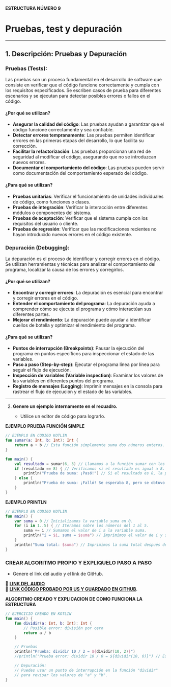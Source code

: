 #### ESTRUCTURA NÚMERO 9 
# Pruebas, test y depuración 

---

## 1. Descripción: Pruebas y Depuración

### Pruebas (Tests):

Las pruebas son un proceso fundamental en el desarrollo de software que consiste en verificar que el código funcione correctamente y cumpla con los requisitos especificados. Se escriben casos de prueba para diferentes escenarios y se ejecutan para detectar posibles errores o fallos en el código.

#### ¿Por qué se utilizan?

* **Asegurar la calidad del código**: Las pruebas ayudan a garantizar que el código funcione correctamente y sea confiable.
* **Detectar errores tempranamente**: Las pruebas permiten identificar errores en las primeras etapas del desarrollo, lo que facilita su corrección.
* **Facilitar la refactorización**: Las pruebas proporcionan una red de seguridad al modificar el código, asegurando que no se introduzcan nuevos errores.
* **Documentar el comportamiento del código**: Las pruebas pueden servir como documentación del comportamiento esperado del código.

#### ¿Para qué se utilizan?

* **Pruebas unitarias**: Verificar el funcionamiento de unidades individuales de código, como funciones o clases.
* **Pruebas de integración**: Verificar la interacción entre diferentes módulos o componentes del sistema.
* **Pruebas de aceptación**: Verificar que el sistema cumpla con los requisitos del usuario o cliente.
* **Pruebas de regresión**: Verificar que las modificaciones recientes no hayan introducido nuevos errores en el código existente.

### Depuración (Debugging):

La depuración es el proceso de identificar y corregir errores en el código. Se utilizan herramientas y técnicas para analizar el comportamiento del programa, localizar la causa de los errores y corregirlos.

#### ¿Por qué se utilizan?

* **Encontrar y corregir errores**: La depuración es esencial para encontrar y corregir errores en el código.
* **Entender el comportamiento del programa**: La depuración ayuda a comprender cómo se ejecuta el programa y cómo interactúan sus diferentes partes.
* **Mejorar el rendimiento**: La depuración puede ayudar a identificar cuellos de botella y optimizar el rendimiento del programa.

#### ¿Para qué se utilizan?

* **Puntos de interrupción (Breakpoints)**: Pausar la ejecución del programa en puntos específicos para inspeccionar el estado de las variables.
* **Paso a paso (Step-by-step)**: Ejecutar el programa línea por línea para seguir el flujo de ejecución.
* **Inspección de variables (Variable inspection)**: Examinar los valores de las variables en diferentes puntos del programa.
* **Registro de mensajes (Logging)**: Imprimir mensajes en la consola para rastrear el flujo de ejecución y el estado de las variables.

---

2. **Genere un ejemplo internamente en el recuadro.**  

   - Utilice un editor de código para lograrlo.

**EJEMPLO PRUEBA FUNCIÓN SIMPLE**
```kotlin
// EJEMPLO EN CÓDIGO KOTLIN
fun sumar(a: Int, b: Int): Int {
    return a + b // Esta función simplemente suma dos números enteros.
}

fun main() {
    val resultado = sumar(6, 3) // Llamamos a la función sumar con los valores 5 y 3.
    if (resultado == 8) { // Verificamos si el resultado es igual a 8.
        println("Prueba de suma: ¡Pasó!") // Si el resultado es 8, la prueba pasa.
    } else {
        println("Prueba de suma: ¡Falló! Se esperaba 8, pero se obtuvo $resultado") // Si el resultado no es 8, la prueba falla.
    }
}
```
**EJEMPLO PRINTLN**
```kotlin
// EJEMPLO EN CÓDIGO KOTLIN
fun main() {
    var suma = 0 // Inicializamos la variable suma en 0.
    for (i in 1..5) { // Iteramos sobre los números del 1 al 5.
        suma += i // Sumamos el valor de i a la variable suma.
        println("i = $i, suma = $suma") // Imprimimos el valor de i y suma en cada iteración para ver cómo cambian.
    }
    println("Suma total: $suma") // Imprimimos la suma total después de completar el bucle.
}
```

### CREAR ALGORITMO PROPIO Y EXPLIQUELO PASO A PASO 
- Genere el link del audio y el link de GitHub.  

🔗 **[LINK DEL AUDIO](https://marlonpalacios777.github.io/Kotlin-Fichas/tarjeta-9/Audio%20-%20Tarjeta%20n%C3%BAmero%209..mp4)**  
🔗 **[LINK CÓDIGO PROBADO POR US Y GUARDADO EN GITHUB](https://github.com/marlonpalacios777/Kotlin-Fichas/blob/93d11db4531678d7618ab8f5f08a4b9b65a7f1b5/tarjeta-9/Pruebas%2C%20test%20y%20depuraci%C3%B3n.PNG)**.

**ALGORITMO CREADO Y EXPLICACION DE COMO FUNCIONA LA ESTRUCTURA**
```kotlin
// EJERCICIO CREADO EN KOTLIN
fun main() {
    fun dividir(a: Int, b: Int): Int {
        // Posible error: división por cero
        return a / b
    }

    // Pruebas
    println("Prueba: dividir 10 / 2 = ${dividir(10, 2)}")
    //println("Prueba error: dividir 10 / 0 = ${dividir(10, 0)}") // Esto causa un error

    // Depuración:
    // Puedes usar un punto de interrupción en la función "dividir"
    // para revisar los valores de "a" y "b".
}
```
